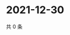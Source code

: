 # 2021-12-30

共 0 条

<!-- BEGIN WEIBO -->
<!-- 最后更新时间 Thu Dec 30 2021 01:13:33 GMT+0800 (China Standard Time) -->

<!-- END WEIBO -->
